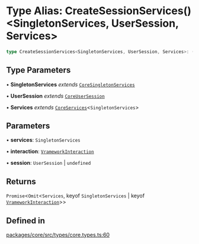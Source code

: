 # Type Alias: CreateSessionServices()\<SingletonServices, UserSession, Services\>

```ts
type CreateSessionServices<SingletonServices, UserSession, Services>: (services, interaction, session) => Promise<Omit<Services, keyof SingletonServices | keyof VrameworkInteraction>>;
```

## Type Parameters

• **SingletonServices** *extends* [`CoreSingletonServices`](../interfaces/CoreSingletonServices.md)

• **UserSession** *extends* [`CoreUserSession`](../interfaces/CoreUserSession.md)

• **Services** *extends* [`CoreServices`](CoreServices.md)\<`SingletonServices`\>

## Parameters

• **services**: `SingletonServices`

• **interaction**: [`VrameworkInteraction`](../interfaces/VrameworkInteraction.md)

• **session**: `UserSession` \| `undefined`

## Returns

`Promise`\<`Omit`\<`Services`, keyof `SingletonServices` \| keyof [`VrameworkInteraction`](../interfaces/VrameworkInteraction.md)\>\>

## Defined in

[packages/core/src/types/core.types.ts:60](https://github.com/vramework/vramework/blob/d6bdd98863fc2395b074502b5cd67b069031d73f/packages/core/src/types/core.types.ts#L60)
